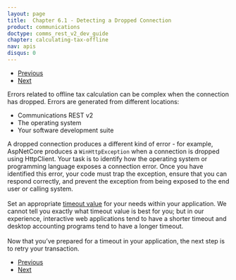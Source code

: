 ```yaml
---
layout: page
title:  Chapter 6.1 - Detecting a Dropped Connection
product: communications
doctype: comms_rest_v2_dev_guide
chapter: calculating-tax-offline
nav: apis
disqus: 0
---
```


<ul class="pager">
  <li class="previous"><a href="/communications/dev-guide_rest_v2/calculating-tax-offline/"><i class="glyphicon glyphicon-chevron-left"></i>Previous</a></li>
  <li class="next"><a href="/communications/dev-guide_rest_v2/calculating-tax-offline/retry-or-fallback/">Next<i class="glyphicon glyphicon-chevron-right"></i></a></li>
</ul>

Errors related to offline tax calculation can be complex when the connection has dropped.  Errors are generated from different locations:
<ul class="dev-guide-list">
    <li>Communications REST v2</li>
    <li>The operating system</li>
    <li>Your software development suite</li>
</ul>

A dropped connection produces a different kind of error - for example, AspNetCore produces a <code>WinHttpException</code> when a connection is dropped using HttpClient.  Your task is to identify how the operating system or programming language exposes a connection error. Once you have identified this error, your code must trap the exception, ensure that you can respond correctly, and prevent the exception from being exposed to the end user or calling system.
<br/><br/>
Set an appropriate <a class="dev-guide-link" href="/communications/dev-guide_rest_v2/calculating-tax-offline/retry-or-fallback#timeout">timeout value</a> for your needs within your application. We cannot tell you exactly what timeout value is best for you; but in our experience, interactive web applications tend to have a shorter timeout and desktop accounting programs tend to have a longer timeout. 
<br/><br/>
Now that you’ve prepared for a timeout in your application, the next step is to retry your transaction.
<br/>
<ul class="pager">
  <li class="previous"><a href="/communications/dev-guide_rest_v2/calculating-tax-offline/"><i class="glyphicon glyphicon-chevron-left"></i>Previous</a></li>
  <li class="next"><a href="/communications/dev-guide_rest_v2/calculating-tax-offline/retry-or-fallback/">Next<i class="glyphicon glyphicon-chevron-right"></i></a></li>
</ul>
